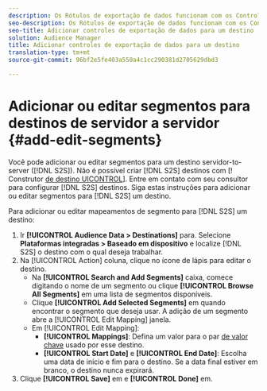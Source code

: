 ```yaml
---
description: Os Rótulos de exportação de dados funcionam com os Controles de exportação definidos em uma fonte de dados. Os rótulos de exportação de dados impedem que você adicione traços restritos a um segmento e envie dados de segmento para um destino. É possível definir vários rótulos de exportação para um cookie ou um destino de URL novo ou existente.
seo-description: Os Rótulos de exportação de dados funcionam com os Controles de exportação definidos em uma fonte de dados. Os rótulos de exportação de dados impedem que você adicione traços restritos a um segmento e envie dados de segmento para um destino. É possível definir vários rótulos de exportação para um cookie ou um destino de URL novo ou existente.
seo-title: Adicionar controles de exportação de dados para um destino
solution: Audience Manager
title: Adicionar controles de exportação de dados para um destino
translation-type: tm+mt
source-git-commit: 96bf2e5fe403a550a4c1cc290381d2705629dbd3

---
```



# Adicionar ou editar segmentos para destinos de servidor a servidor {#add-edit-segments}

Você pode adicionar ou editar segmentos para um destino servidor-to-server ([!DNL S2S]). Não é possível criar [!DNL S2S] destinos com [! Construtor [de destino UICONTROL](/help/using/features/destinations/destination-builder.md)]. Entre em contato com seu consultor para configurar [!DNL S2S] destinos. Siga estas instruções para adicionar ou editar segmentos para [!DNL S2S] um destino.

<!-- destination-s2s-edit.xml -->

Para adicionar ou editar mapeamentos de segmento para [!DNL S2S] um destino:

1. Ir **[!UICONTROL Audience Data > Destinations]** para. Selecione **Plataformas integradas &gt; Baseado em dispositivo** e localize [!DNL S2S] o destino com o qual deseja trabalhar.
2. Na [!UICONTROL Action] coluna, clique no ícone de lápis para editar o destino.
   * Na **[!UICONTROL Search and Add Segments]** caixa, comece digitando o nome de um segmento ou clique **[!UICONTROL Browse All Segments]** em uma lista de segmentos disponíveis.
   * Clique **[!UICONTROL Add Selected Segments]** em quando encontrar o segmento que deseja usar. A adição de um segmento abre a [!UICONTROL Edit Mapping] janela.
   * Em [!UICONTROL Edit Mapping]:
      * **[!UICONTROL Mappings]**: Defina um valor para o par [de valor chave](../../features/destinations/key-value-pairs.md) usado por esse destino.
      * **[!UICONTROL Start Date]** e **[!UICONTROL End Date]**: Escolha uma data de início e fim para o destino. Se a data final estiver em branco, o destino nunca expirará.
3. Clique **[!UICONTROL Save]** em e **[!UICONTROL Done]** em.